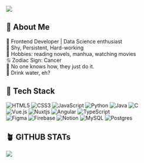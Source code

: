 <!-- ### Hi there 👋 -->
[![](https://readme-typing-svg.demolab.com?font=La+Belle+Aurore&size=30&pause=1000&color=8F9984&random=false&width=450&lines=Hello!+I+am+Ei)](https://git.io/typing-svg)

<!-- > [!CAUTION]
> a salted fish dev. -->
<!--
**ei-saltedfish/ei-saltedfish** is a ✨ _special_ ✨ repository because its `README.md` (this file) appears on your GitHub profile.

Here are some ideas to get you started:

- 🔭 I’m currently working on ...
- 🌱 I’m currently learning ...
- 👯 I’m looking to collaborate on ...
- 🤔 I’m looking for help with ...
- 💬 Ask me about ...
- 📫 How to reach me: ...
- 😄 Pronouns: ...
- ⚡ Fun fact: ...
-->

## 🌿 About Me
🐣 Frontend Developer | Data Science enthusiast</br>
🌱 Shy, Persistent, Hard-working</br>
🌼 Hobbies: reading novels, manhua, watching movies</br>
♋ Zodiac Sign: Cancer</br>
🍂 No one knows how, they just do it.</br>
🍵 Drink water, eh?

## 🍃 Tech Stack
<!-- Badges from https://github.com/Ileriayo/markdown-badges -->
![HTML5](https://img.shields.io/badge/html-%23E34F26.svg?style=for-the-badge&logo=html5&logoColor=white)
![CSS3](https://img.shields.io/badge/css-%231572B6.svg?style=for-the-badge&logo=css3&logoColor=white)
![JavaScript](https://img.shields.io/badge/javascript-%23323330.svg?style=for-the-badge&logo=javascript&logoColor=%23F7DF1E)
![Python](https://img.shields.io/badge/python-3670A0?style=for-the-badge&logo=python&logoColor=ffdd54)
![Java](https://img.shields.io/badge/java-%23ED8B00.svg?style=for-the-badge&logo=openjdk&logoColor=white)
![C](https://img.shields.io/badge/c-%2300599C.svg?style=for-the-badge&logo=c&logoColor=white)<br/>
![Vue.js](https://img.shields.io/badge/vuejs-%2335495e.svg?style=for-the-badge&logo=vuedotjs&logoColor=%234FC08D)
![Nuxtjs](https://img.shields.io/badge/Nuxt-002E3B?style=for-the-badge&logo=nuxtdotjs&logoColor=#00DC82)
![Angular](https://img.shields.io/badge/angular-%2523F24E1E.svg?style=for-the-badge&logo=angular&color=%23c3002f)
![TypeScript](https://img.shields.io/badge/typescript-%23007ACC.svg?style=for-the-badge&logo=typescript&logoColor=white)<br/>
![Figma](https://img.shields.io/badge/figma-%23F24E1E.svg?style=for-the-badge&logo=figma&logoColor=white)
![Firebase](https://img.shields.io/badge/firebase-%23039BE5.svg?style=for-the-badge&logo=firebase)
![Notion](https://img.shields.io/badge/Notion-%23000000.svg?style=for-the-badge&logo=notion&logoColor=white)
![MySQL](https://img.shields.io/badge/mysql-%2523ED8B00.svg?style=for-the-badge&logo=mysql&logoColor=white&color=00758F)
![Postgres](https://img.shields.io/badge/postgres-%23316192.svg?style=for-the-badge&logo=postgresql&logoColor=white)

## 🪴 GITHUB STATs
![](https://github-readme-stats.vercel.app/api?username=eiilen&theme=catppuccin_mocha&hide_border=false&include_all_commits=true&count_private=true)<br/>


